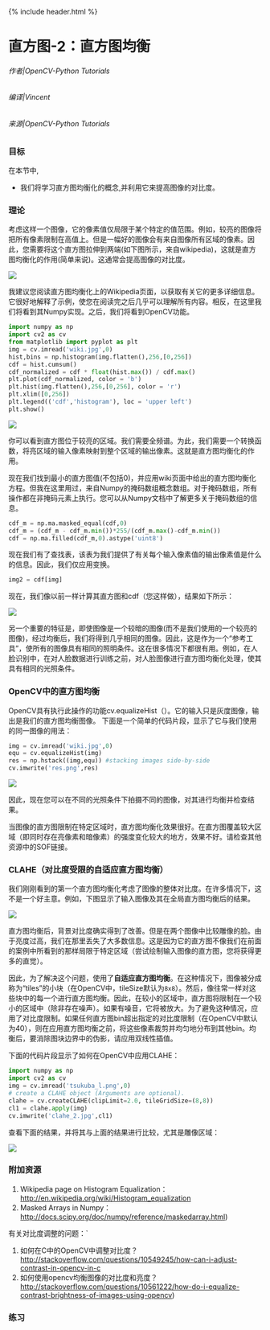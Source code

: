 {% include header.html %}

# 直方图-2：直方图均衡

###### 作者|OpenCV-Python Tutorials
###### 编译|Vincent
###### 来源|OpenCV-Python Tutorials  

### 目标

在本节中,
- 我们将学习直方图均衡化的概念,并利用它来提高图像的对比度。

### 理论

考虑这样一个图像，它的像素值仅局限于某个特定的值范围。例如，较亮的图像将把所有像素限制在高值上。但是一幅好的图像会有来自图像所有区域的像素。因此，您需要将这个直方图拉伸到两端(如下图所示，来自wikipedia)，这就是直方图均衡化的作用(简单来说)。这通常会提高图像的对比度。

![](http://qiniu.aihubs.net/histogram_equalization.png)

我建议您阅读直方图均衡化上的Wikipedia页面，以获取有关它的更多详细信息。它很好地解释了示例，使您在阅读完之后几乎可以理解所有内容。相反，在这里我们将看到其Numpy实现。之后，我们将看到OpenCV功能。
 
```python
import numpy as np
import cv2 as cv
from matplotlib import pyplot as plt
img = cv.imread('wiki.jpg',0)
hist,bins = np.histogram(img.flatten(),256,[0,256])
cdf = hist.cumsum()
cdf_normalized = cdf * float(hist.max()) / cdf.max()
plt.plot(cdf_normalized, color = 'b')
plt.hist(img.flatten(),256,[0,256], color = 'r')
plt.xlim([0,256])
plt.legend(('cdf','histogram'), loc = 'upper left')
plt.show()
```

![](http://qiniu.aihubs.net/histeq_numpy1.jpg)

你可以看到直方图位于较亮的区域。我们需要全频谱。为此，我们需要一个转换函数，将亮区域的输入像素映射到整个区域的输出像素。这就是直方图均衡化的作用。

现在我们找到最小的直方图值(不包括0)，并应用wiki页面中给出的直方图均衡化方程。但我在这里用过，来自Numpy的掩码数组概念数组。对于掩码数组，所有操作都在非掩码元素上执行。您可以从Numpy文档中了解更多关于掩码数组的信息。

```python
cdf_m = np.ma.masked_equal(cdf,0)
cdf_m = (cdf_m - cdf_m.min())*255/(cdf_m.max()-cdf_m.min())
cdf = np.ma.filled(cdf_m,0).astype('uint8')
```

现在我们有了查找表，该表为我们提供了有关每个输入像素值的输出像素值是什么的信息。因此，我们仅应用变换。

```python
img2 = cdf[img] 
```

现在，我们像以前一样计算其直方图和cdf（您这样做），结果如下所示：

![](http://qiniu.aihubs.net/histeq_numpy2.jpg)

另一个重要的特征是，即使图像是一个较暗的图像(而不是我们使用的一个较亮的图像)，经过均衡后，我们将得到几乎相同的图像。因此，这是作为一个“参考工具”，使所有的图像具有相同的照明条件。这在很多情况下都很有用。例如，在人脸识别中，在对人脸数据进行训练之前，对人脸图像进行直方图均衡化处理，使其具有相同的光照条件。

### OpenCV中的直方图均衡

OpenCV具有执行此操作的功能cv.equalizeHist（）。它的输入只是灰度图像，输出是我们的直方图均衡图像。 下面是一个简单的代码片段，显示了它与我们使用的同一图像的用法：

```python
img = cv.imread('wiki.jpg',0)
equ = cv.equalizeHist(img)
res = np.hstack((img,equ)) #stacking images side-by-side
cv.imwrite('res.png',res)
```

![](http://qiniu.aihubs.net/equalization_opencv.jpg)

因此，现在您可以在不同的光照条件下拍摄不同的图像，对其进行均衡并检查结果。

当图像的直方图限制在特定区域时，直方图均衡化效果很好。在直方图覆盖较大区域（即同时存在亮像素和暗像素）的强度变化较大的地方，效果不好。请检查其他资源中的SOF链接。

### CLAHE（对比度受限的自适应直方图均衡）

我们刚刚看到的第一个直方图均衡化考虑了图像的整体对比度。在许多情况下，这不是一个好主意。例如，下图显示了输入图像及其在全局直方图均衡后的结果。

![](http://qiniu.aihubs.net/clahe_1.jpg)


直方图均衡后，背景对比度确实得到了改善。但是在两个图像中比较雕像的脸。由于亮度过高，我们在那里丢失了大多数信息。这是因为它的直方图不像我们在前面的案例中所看到的那样局限于特定区域（尝试绘制输入图像的直方图，您将获得更多的直觉）。

因此，为了解决这个问题，使用了**自适应直方图均衡**。在这种情况下，图像被分成称为“tiles”的小块（在OpenCV中，tileSize默认为`8x8`）。然后，像往常一样对这些块中的每一个进行直方图均衡。因此，在较小的区域中，直方图将限制在一个较小的区域中（除非存在噪声）。如果有噪音，它将被放大。为了避免这种情况，应用了对比度限制。如果任何直方图bin超出指定的对比度限制（在OpenCV中默认为40），则在应用直方图均衡之前，将这些像素裁剪并均匀地分布到其他bin。均衡后，要消除图块边界中的伪影，请应用双线性插值。

下面的代码片段显示了如何在OpenCV中应用CLAHE： 

```python
import numpy as np
import cv2 as cv
img = cv.imread('tsukuba_l.png',0)
# create a CLAHE object (Arguments are optional).
clahe = cv.createCLAHE(clipLimit=2.0, tileGridSize=(8,8))
cl1 = clahe.apply(img)
cv.imwrite('clahe_2.jpg',cl1)
```

查看下面的结果，并将其与上面的结果进行比较，尤其是雕像区域：

![](http://qiniu.aihubs.net/clahe_2.jpg)

### 附加资源

1. Wikipedia page on Histogram Equalization：http://en.wikipedia.org/wiki/Histogram_equalization
2. Masked Arrays in Numpy：http://docs.scipy.org/doc/numpy/reference/maskedarray.html)

有关对比度调整的问题：`

1. 如何在C中的OpenCV中调整对比度？ http://stackoverflow.com/questions/10549245/how-can-i-adjust-contrast-in-opencv-in-c
2. 如何使用opencv均衡图像的对比度和亮度？http://stackoverflow.com/questions/10561222/how-do-i-equalize-contrast-brightness-of-images-using-opencv)

### 练习
